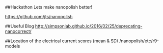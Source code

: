 ##Hackathon
Lets make nanopolish better!

https://github.com/jts/nanopolish

##Useful Blog
http://simpsonlab.github.io/2016/02/25/deprecating-nanocorrect/

##Location of the electrical current scores (mean & SD)
/nanopolish/etc/r9-models



